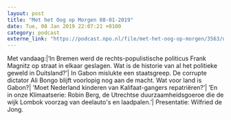 ```yaml
---
layout: post
title: "Met het Oog op Morgen 08-01-2019"
date: Tue, 08 Jan 2019 22:07:21 +0100
category: podcast
externe_link: "https://podcast.npo.nl/file/met-het-oog-op-morgen/3563/nporadio1_met-het-oog-op-morgen_20190108_met-het-oog-op-morgen-08-01-2019_M6ZPLJ.mp3"
---
```


Met vandaag:|‘In Bremen werd de rechts-populistische politicus Frank Magnitz op straat in elkaar geslagen. Wat is de historie van al het politieke geweld in Duitsland?’| In Gabon mislukte een staatsgreep. De corrupte dictator Ali Bongo blijft voorlopig nog aan de macht. Wat voor land is Gabon?| ’Moet Nederland kinderen van Kalifaat-gangers repatriëren?’| ’En in onze Klimaatserie: Robin Berg, de Utrechtse duurzaamheidsgoeroe die de wijk Lombok voorzag van deelauto's en laadpalen.’| Presentatie: Wilfried de Jong.
